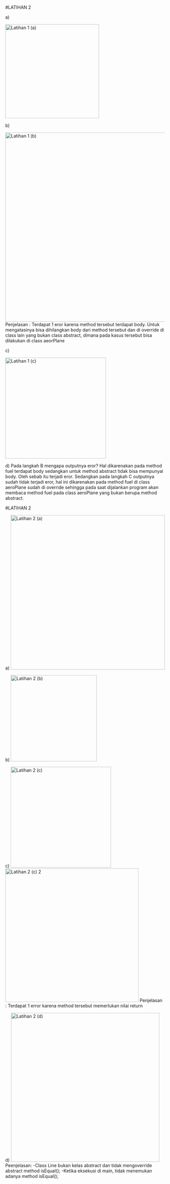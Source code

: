 #LATIHAN 2

a)

<img width="296" alt="Latihan 1 (a)" src="https://user-images.githubusercontent.com/68811466/116033751-2c12e480-a68c-11eb-8fcd-1063a2b9fa3b.PNG">

b) 

<img width="596" alt="Latihan 1 (b)" src="https://user-images.githubusercontent.com/68811466/116034141-02a68880-a68d-11eb-93eb-0defe63de3e0.PNG">
Penjelasan : Terdapat 1 eror karena method tersebut terdapat body. Untuk mengatasinya bisa dihilangkan body dari method tersebut dan di override di class lain yang bukan class abstract, dimana pada kasus tersebut bisa dilakukan di class aeorPlane

c)

<img width="318" alt="Latihan 1 (c)" src="https://user-images.githubusercontent.com/68811466/116034157-0a662d00-a68d-11eb-9604-b2aab05ee548.PNG">

d) Pada langkah B mengapa outputnya eror? Hal dikarenakan pada method fuel terdapat body sedangkan untuk method abstract tidak bisa mempunyai body. Oleh sebab itu terjadi eror.
Sedangkan pada langkah C outputnya sudah tidak terjadi eror, hal ini dikarenakan pada method fuel di class aeroPlane sudah di override sehingga pada saat dijalankan program akan membaca method fuel pada class aeroPlane yang bukan berupa method abstract. 

#LATIHAN 2

a) 
<img width="487" alt="Latihan 2 (a)" src="https://user-images.githubusercontent.com/68811466/116038169-4c926d00-a693-11eb-9df2-ac577f2e1195.PNG">

b)
<img width="272" alt="Latihan 2 (b)" src="https://user-images.githubusercontent.com/68811466/116038184-51efb780-a693-11eb-9476-c6cd8bfd805c.PNG">

c)
<img width="317" alt="Latihan 2 (c)" src="https://user-images.githubusercontent.com/68811466/116038229-60d66a00-a693-11eb-9f5a-1cb6cd0325c0.PNG">
<img width="421" alt="Latihan 2 (c) 2" src="https://user-images.githubusercontent.com/68811466/116038203-56b46b80-a693-11eb-856a-b5892674cf2d.PNG">
Penjelasan : Terdapat 1 error karena method tersebut memerlukan nilai return

d)
<img width="469" alt="Latihan 2 (d)" src="https://user-images.githubusercontent.com/68811466/116038262-692ea500-a693-11eb-8c94-7b61ebfaa459.PNG">
Peenjelasan: 
-Class Line bukan kelas abstract dan tidak mengoverride abstract method isEqual();
-Ketika eksekusi di main, tidak menemukan adanya method isEqual();
